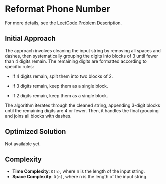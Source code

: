# Reformat Phone Number

For more details, see the [LeetCode Problem Description](https://leetcode.com/problems/reformat-phone-number/description/).

## Initial Approach

The approach involves cleaning the input string by removing all spaces and dashes, then systematically grouping the digits into blocks of 3 until fewer than 4 digits remain. The remaining digits are formatted according to specific rules:

- If 4 digits remain, split them into two blocks of 2.

- If 3 digits remain, keep them as a single block.

- If 2 digits remain, keep them as a single block.

The algorithm iterates through the cleaned string, appending 3-digit blocks until the remaining digits are 4 or fewer. Then, it handles the final grouping and joins all blocks with dashes.

## Optimized Solution

Not available yet.

## Complexity

- **Time Complexity**: `O(n)`, where n is the length of the input string.
- **Space Complexity**: `O(n)`, where n is the length of the input string.
